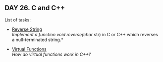 ## DAY 26. C and C++

List of tasks:

- [Reverse String](https://github.com/yankouskia/cracking-interview/tree/master/DAY%2026/ReverseString.cpp)  
  *Implement a function void reverse(char* str) in C or C++ which reverses a null-terminated string.*  

- [Virtual Functions](https://github.com/yankouskia/cracking-interview/tree/master/DAY%2026/VirtualFunctions.cpp)  
  *How do virtual functions work in C++?*  

